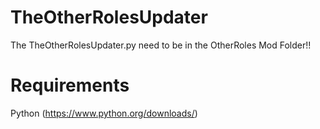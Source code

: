 # TheOtherRolesUpdater
The TheOtherRolesUpdater.py need to be in the OtherRoles Mod Folder!!

# Requirements
Python (https://www.python.org/downloads/)
